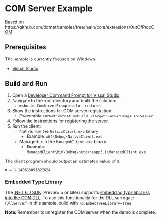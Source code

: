 # COM Server Example
Based on https://github.com/dotnet/samples/tree/main/core/extensions/OutOfProcCOM

## Prerequisites
The sample is currently focused on Windows.
* [Visual Studio](https://visualstudio.microsoft.com/)


## Build and Run
1. Open a [Developer Command Prompt for Visual Studio](https://docs.microsoft.com/cpp/build/building-on-the-command-line#developer_command_prompt_shortcuts).
1. Navigate to the root directory and build the solution:
    * `msbuild ComServerExample.sln -restore`.
1. Show the instructions for COM server registration:
    * Executable server: `dotnet msbuild -target:ServerUsage IoTServer`
1. Follow the instructions for registering the server.
1. Run the client:
    * Native: run the `NativeClient.exe` binary
        * Example: `x64\Debug\NativeClient.exe`
    * Managed: run the `ManagedClient.exe` binary
        * Example: `ManagedClient\bin\Debug\netcoreapp3.1\ManagedClient.exe`

The client program should output an estimated value of &#960;:
```
π = 3.140616091322624
```

### Embedded Type Library

The [.NET 6.0 SDK](https://dotnet.microsoft.com/download) (Preview 5 or later) supports [embedding type libraries into the COM DLL](https://docs.microsoft.com/dotnet/core/native-interop/expose-components-to-com#embedding-type-libraries-in-the-com-host). To use this functionality for the DLL surrogate (`DllServer`) in this sample, build with `-p:EmbedTypeLibrary=true`.

**Note:** Remember to unregister the COM server when the demo is complete.
